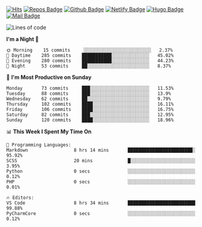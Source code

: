 

[![Hits](https://hits.seeyoufarm.com/api/count/incr/badge.svg?url=https%3A%2F%2Fgithub.com/sangm1n)](https://hits.seeyoufarm.com) 
[![Repos Badge](https://badges.pufler.dev/repos/sangm1n)](https://badges.pufler.dev)
[![Github Badge](http://img.shields.io/badge/-github-black?style=flat-square&logo=github&logoColor=white&link=https:https://github.com/sangm1n/)](https://github.com/sangm1n/)
[![Netlify Badge](https://img.shields.io/badge/-TIL-00C7B7?style=flat-square&logo=Netlify&logoColor=white&link=https://sangminlog.netlify.com)](https://sangminlog.netlify.com)
[![Hugo Badge](https://img.shields.io/badge/-techblog-FF4088?style=flat-square&logo=Hugo&logoColor=white&link=https://sangm1n.github.io)](https://sangm1n.github.io)
[![Mail Badge](http://img.shields.io/badge/-mail-D14836?style=flat-square&logo=Gmail&logoColor=white&link=mailto:dltkd96als@naver.com)](mailto:dltkd96als@naver.com/)

<!--START_SECTION:waka-->
![Lines of code](https://img.shields.io/badge/From%20Hello%20World%20I%27ve%20Written-2.3%20million%20lines%20of%20code-blue)

**I'm a Night 🦉** 

```text
🌞 Morning    15 commits     ░░░░░░░░░░░░░░░░░░░░░░░░░   2.37% 
🌆 Daytime    285 commits    ███████████░░░░░░░░░░░░░░   45.02% 
🌃 Evening    280 commits    ███████████░░░░░░░░░░░░░░   44.23% 
🌙 Night      53 commits     ██░░░░░░░░░░░░░░░░░░░░░░░   8.37%

```
📅 **I'm Most Productive on Sunday** 

```text
Monday       73 commits     ███░░░░░░░░░░░░░░░░░░░░░░   11.53% 
Tuesday      88 commits     ███░░░░░░░░░░░░░░░░░░░░░░   13.9% 
Wednesday    62 commits     ██░░░░░░░░░░░░░░░░░░░░░░░   9.79% 
Thursday     102 commits    ████░░░░░░░░░░░░░░░░░░░░░   16.11% 
Friday       106 commits    ████░░░░░░░░░░░░░░░░░░░░░   16.75% 
Saturday     82 commits     ███░░░░░░░░░░░░░░░░░░░░░░   12.95% 
Sunday       120 commits    ████░░░░░░░░░░░░░░░░░░░░░   18.96%

```


📊 **This Week I Spent My Time On** 

```text
💬 Programming Languages: 
Markdown                 8 hrs 14 mins       ████████████████████████░   95.92% 
SCSS                     20 mins             █░░░░░░░░░░░░░░░░░░░░░░░░   3.95% 
Python                   0 secs              ░░░░░░░░░░░░░░░░░░░░░░░░░   0.12% 
PHP                      0 secs              ░░░░░░░░░░░░░░░░░░░░░░░░░   0.01%

🔥 Editors: 
VS Code                  8 hrs 34 mins       █████████████████████████   99.88% 
PyCharmCore              0 secs              ░░░░░░░░░░░░░░░░░░░░░░░░░   0.12%

```


<!--END_SECTION:waka-->


<!--
**sangm1n/sangm1n** is a ✨ _special_ ✨ repository because its `README.md` (this file) appears on your GitHub profile.

Here are some ideas to get you started:

- 🔭 I’m currently working on ...
- 🌱 I’m currently learning ...
- 👯 I’m looking to collaborate on ...
- 🤔 I’m looking for help with ...
- 💬 Ask me about ...
- 📫 How to reach me: ...
- 😄 Pronouns: ...
- ⚡ Fun fact: ...

https://shields.io/
-->


